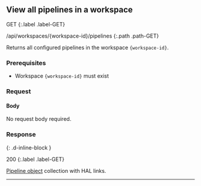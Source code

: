 ## View all pipelines in a workspace

GET
{:.label .label-GET}

/api/workspaces/{workspace-id}/pipelines
{:.path .path-GET}

Returns all configured pipelines in the workspace `{workspace-id}`.

### Prerequisites
- Workspace `{workspace-id}` must exist

### Request

#### Body
No request body required.

### Response
{: .d-inline-block }

200
{:.label .label-GET}

[Pipeline object](#pipeline-object) collection with HAL links.

---
